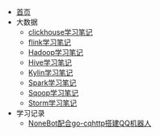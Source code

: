 <!-- _navbar.md -->

* [首页](/)
* 大数据
  - [clickhouse学习笔记](cxy/大数据/clickhouse.md)
  - [flink学习笔记](cxy/大数据/flink.md)
  - [Hadoop学习笔记](cxy/大数据/Hadoop学习.md)
  - [Hive学习笔记](cxy/大数据/Hive.md)
  - [Kylin学习笔记](cxy/大数据/Kylin.md)
  - [Spark学习笔记](cxy/大数据/spark.md)
  - [Sqoop学习笔记](cxy/大数据/Sqoop学习.md)
  - [Storm学习笔记](cxy/大数据/storm.md)
* 学习记录
  * [NoneBot配合go-cqhttp搭建QQ机器人](学习记录/NoneBot的搭建与使用.md)
